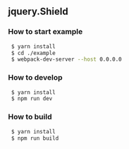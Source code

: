 ## jquery.Shield

### How to start example
```bash
 $ yarn install
 $ cd ./example
 $ webpack-dev-server --host 0.0.0.0

```
### How to develop
```bash
 $ yarn install
 $ npm run dev
```

### How to build
```bash
 $ yarn install
 $ npm run build
```
